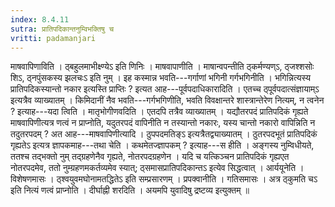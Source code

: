 ```yaml
---
index: 8.4.11
sutra: प्रातिपदिकान्तनुम्विभक्तिषु च
vritti: padamanjari
---
```


 माषवापिणाविति । ठ्बहुलमाभीक्ष्ण्येऽ इति णिनिः । माषवापाणीति । माषान्वपन्तीति ठ्कर्मण्यण्ऽ, ठ्जश्शसोः शिऽ, ठ्नपुंसकस्य झलचःऽ इति नुम् । इह कस्मान्न भवति---गर्गाणां भगिनी गर्गभगिनीति । भगिन्नित्यस्य प्रातिपदिकस्यान्तो नकार इत्यस्ति प्राप्तिः ? इत्यत आह---पूर्वपदाधिकारादिति । एतच्च ठ्पूर्वपदात्संज्ञायाम्ऽ इत्यत्रैव व्याख्यातम् । किमिदानीं नैव भवति---गर्गभगिणीति, भवति विवक्षान्तरे शास्त्रान्तेरेण नित्यम्, न त्वनेन ? इत्याह---यदा त्विति । मातृभोगीणवदिति । एतदपि तत्रैव व्याख्यातम् । यद्यौतरपदं प्रातिपदिकं गृह्यते माषवापिणीत्यत्र णत्वं न प्राप्नोति, यदुतरपदं वापिनीति न तस्यान्तो नकारः, यस्य चान्तो नकारो वापिन्निति न तदुतरपदम् ? अत आह---माषवापिणीत्यादि । ठुपपदमतिङ्ऽ इत्यत्रैतद्व्याख्यातम् । ठुतरपदभूतं प्रातिपदिकं गृह्यतेऽ इत्यत्र ज्ञापकमाह---तथा चेति । कथमेतज्ज्ञापकम् ? इत्याह---स हीति । अङ्गस्य नुम्विधीयते, ततश्च तद्भक्तो नुम् तद्ग्रहणेनैव गृह्यते, नोतरपदग्रहणेन । यदि च यत्किञ्चन प्रातिपदिकं गृह्यएत नोतरपदमेव, ततो नुम्ग्रहणमकर्तव्यमेव स्यात्; ठ्समासप्रातिपदिकान्तऽ इत्येव सिद्धत्वात् । आर्ययूनेति । विशेषणमासः । ठ्श्वयुवमघोनामतद्धितेऽ इति सम्प्रसारणम् । प्रपक्वानीति । गतिसमासः । अत्र ठ्कुमति चऽ इति नित्यं णत्वं प्राप्नोति । दीर्घाह्नी शरदिति । अयमपि युवादिषु द्रष्टव्य इत्युक्तम् ॥